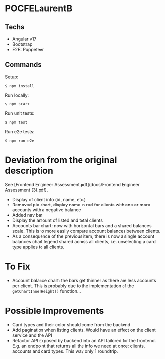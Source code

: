 # POCFELaurentB

## Techs

* Angular v17
* Bootstrap
* E2E: Puppeteer


## Commands

Setup:
```
$ npm install
```

Run locally:
```
$ npm start
```

Run unit tests:
```
$ npm test
```

Run e2e tests:
```
$ npm run e2e
```


# Deviation from the original description

See [Frontend Engineer Assessment.pdf](docs/Frontend Engineer Assessment (3).pdf).

* Display of client info (id, name, etc.)
* Removed pie chart, display name in red for clients with one or more accounts with a negative balance
* Added nav bar
* Display the amount of listed and total clients
* Accounts bar chart: now with horizontal bars and a shared balances scale. This is to more easily compare account balances between clients.
* As a consequence of the previous item, there is now a single account balances chart legend shared across all clients, i.e. unselecting a card type applies to all clients.


# To Fix

* Account balance chart: the bars get thinner as there are less accounts per client. This is probably due to the implementation of the `getChartInnerHeight()` function...


# Possible Improvements

* Card types and their color should come from the backend
* Add pagination when listing clients. Would have an effect on the client service and the API 
* Refactor API exposed by backend into an API tailored for the frontend. E.g. an endpoint that returns all the info we need at once: clients, accounts and card types. This way only 1 roundtrip.

